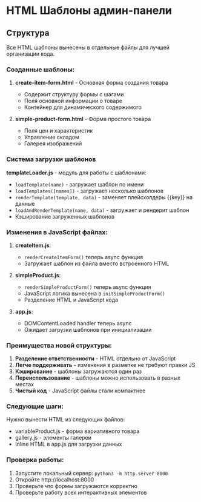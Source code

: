 # HTML Шаблоны админ-панели

## Структура

Все HTML шаблоны вынесены в отдельные файлы для лучшей организации кода.

### Созданные шаблоны:

1. **create-item-form.html** - Основная форма создания товара
   - Содержит структуру формы с шагами
   - Поля основной информации о товаре
   - Контейнер для динамического содержимого

2. **simple-product-form.html** - Форма простого товара
   - Поля цен и характеристик
   - Управление складом
   - Галерея изображений

### Система загрузки шаблонов

**templateLoader.js** - модуль для работы с шаблонами:
- `loadTemplate(name)` - загружает шаблон по имени
- `loadTemplates([names])` - загружает несколько шаблонов
- `renderTemplate(template, data)` - заменяет плейсхолдеры {{key}} на данные
- `loadAndRenderTemplate(name, data)` - загружает и рендерит шаблон
- Кэширование загруженных шаблонов

### Изменения в JavaScript файлах:

1. **createItem.js**:
   - `renderCreateItemForm()` теперь async функция
   - Загружает шаблон из файла вместо встроенного HTML

2. **simpleProduct.js**:
   - `renderSimpleProductForm()` теперь async функция
   - JavaScript логика вынесена в `initSimpleProductForm()`
   - Разделение HTML и JavaScript кода

3. **app.js**:
   - DOMContentLoaded handler теперь async
   - Ожидает загрузки шаблонов при инициализации

### Преимущества новой структуры:

1. **Разделение ответственности** - HTML отдельно от JavaScript
2. **Легче поддерживать** - изменения в разметке не требуют правки JS
3. **Кэширование** - шаблоны загружаются один раз
4. **Переиспользование** - шаблоны можно использовать в разных местах
5. **Чистый код** - JavaScript файлы стали компактнее

### Следующие шаги:

Нужно вынести HTML из следующих файлов:
- variableProduct.js - форма вариативного товара
- gallery.js - элементы галереи
- Inline HTML в app.js для загрузки данных

### Проверка работы:

1. Запустите локальный сервер: `python3 -m http.server 8000`
2. Откройте http://localhost:8000
3. Проверьте что формы загружаются корректно
4. Проверьте работу всех интерактивных элементов 